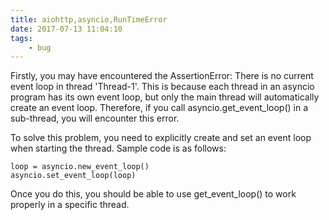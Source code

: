 ```yaml
---
title: aiohttp,asyncio,RunTimeError
date: 2017-07-13 11:04:10
tags:
    - bug
---
```

Firstly, you may have encountered the AssertionError: There is no current event loop in thread 'Thread-1'. This is because each thread in an asyncio program has its own event loop, but only the main thread will automatically create an event loop. Therefore, if you call asyncio.get_event_loop() in a sub-thread, you will encounter this error.

To solve this problem, you need to explicitly create and set an event loop when starting the thread. Sample code is as follows:

```
loop = asyncio.new_event_loop()
asyncio.set_event_loop(loop)

```

Once you do this, you should be able to use get_event_loop() to work properly in a specific thread.

